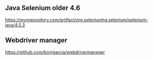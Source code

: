 ## Java Selenium older 4.6
https://mvnrepository.com/artifact/org.seleniumhq.selenium/selenium-java/4.5.3

## Webdriver manager
https://github.com/bonigarcia/webdrivermanager

